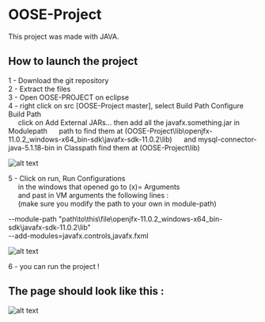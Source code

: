 # OOSE-Project

This project was made with JAVA.

## How to launch the project

1 - Download the git repository  
2 - Extract the files  
3 - Open OOSE-PROJECT on eclipse  
4 - right click on src [OOSE-Project master], select Build Path Configure Build Path   
&nbsp;&nbsp;&nbsp;&nbsp;&nbsp;click on Add External JARs... then add all the javafx.something.jar in Modulepath
&nbsp;&nbsp;&nbsp;&nbsp;&nbsp;path to find them at (OOSE-Project\lib\openjfx-11.0.2_windows-x64_bin-sdk\javafx-sdk-11.0.2\lib)
&nbsp;&nbsp;&nbsp;&nbsp;&nbsp;and mysql-connector-java-5.1.18-bin in Classpath find them at (OOSE-Project\lib)    

  ![alt text](https://image.noelshack.com/fichiers/2020/03/2/1579036995-buildpathclasspath.png)  

5 - Click on run, Run Configurations  
&nbsp;&nbsp;&nbsp;&nbsp;&nbsp;in the windows that opened go to (x)= Arguments  
&nbsp;&nbsp;&nbsp;&nbsp;&nbsp;and past in VM arguments the following lines :  
&nbsp;&nbsp;&nbsp;&nbsp;&nbsp;(make sure you modify the path to your own in module-path) 

--module-path "path\to\this\file\openjfx-11.0.2_windows-x64_bin-sdk\javafx-sdk-11.0.2\lib"  
--add-modules=javafx.controls,javafx.fxml  
  
  ![alt text](https://image.noelshack.com/fichiers/2020/03/2/1578995965-captproj2.png)
  
6 - you can run the project !  

## The page should look like this : 
  
  ![alt text](https://image.noelshack.com/fichiers/2020/03/2/1578996159-captproj3.png)
